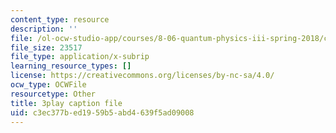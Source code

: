 ```yaml
---
content_type: resource
description: ''
file: /ol-ocw-studio-app/courses/8-06-quantum-physics-iii-spring-2018/c3ec377bed1959b5abd4639f5ad09008_U4zZhQz1Xqc.vtt
file_size: 23517
file_type: application/x-subrip
learning_resource_types: []
license: https://creativecommons.org/licenses/by-nc-sa/4.0/
ocw_type: OCWFile
resourcetype: Other
title: 3play caption file
uid: c3ec377b-ed19-59b5-abd4-639f5ad09008
---
```

